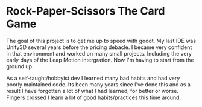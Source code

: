 # Rock-Paper-Scissors The Card Game
The goal of this project is to get me up to speed with godot. My last IDE was Unity3D several years before the pricing debacle.
I became very confident in that environment and worked on many small projects. Including the very early days of the 
Leap Motion intergration. Now I'm having to start from the ground up. 

As a self-taught/hobbyist dev I learned many bad habits
and had very poorly maintained code. Its been many years since I've done this and as a result I have forgotten a lot of what
I had learned, for better or worse. Fingers crossed I learn a lot of good habits/practices this time around. 
